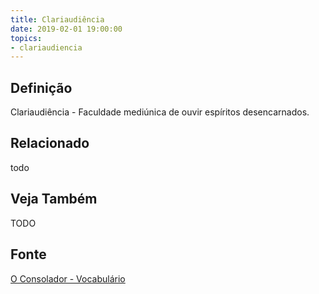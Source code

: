 ```yaml
---
title: Clariaudiência
date: 2019-02-01 19:00:00
topics:
- clariaudiencia
---
```


## Definição
Clariaudiência - Faculdade mediúnica de ouvir espíritos desencarnados. 

## Relacionado
todo

## Veja Também
TODO

## Fonte
[O Consolador - Vocabulário](http://www.oconsolador.com.br/linkfixo/vocabulario/principal.html)


